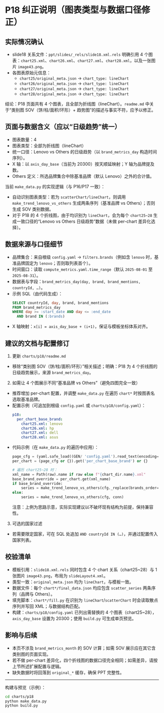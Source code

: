# P18 纠正说明（图表类型与数据口径修正）

## 实际情况确认
- slide18 关系文件：`ppt/slides/_rels/slide18.xml.rels` 明确引用 4 个图表：`chart25.xml`、`chart26.xml`、`chart27.xml`、`chart28.xml`，以及一张图片 `image43.png`。
- 各图表原始元信息：
  - `chart25/original_meta.json` → `chart_type: lineChart`
  - `chart26/original_meta.json` → `chart_type: lineChart`
  - `chart27/original_meta.json` → `chart_type: lineChart`
  - `chart28/original_meta.json` → `chart_type: lineChart`

结论：P18 页面共有 4 个图表，且全部为折线图（lineChart）。`readme.md` 中关于“类别图 SOV（饼/柱/面积/环形）+ 趋势图”的描述与事实不符，应予以修正。

## 页面与数据含义（应以“日级趋势”统一）
- 图表数量：4
- 图表类型：全部为折线图（lineChart）
- 统一口径：Lenovo vs Others 的日级趋势（以 `brand_metrics_day` 构造时间序列）。
- X 轴：以 `axis_day_base`（当前为 20300）按天顺延映射；Y 轴为品牌提及数。
- Others 定义：所选品牌集合中除基准品牌（默认 Lenovo）之外的合计值。

当前 `make_data.py` 的实现逻辑（与 P16/P17 一致）：
- 自动识别图表类型：若为 `scatterChart/lineChart`，则调用 `make_trend_lenovo_vs_others` 生成两条序列（基准品牌 vs Others）；否则生成 SOV 类别数据。
- 对于 P18 的 4 个折线图，由于均识别为 `lineChart`，会为每个 `chart25~28` 生成一致口径的“Lenovo vs Others 日级趋势”数据（未做 per-chart 差异化选择）。

## 数据来源与口径细节
- 品牌集合：来自根级 `config.yaml` → `filters.brands`（例如含 `lenovo` 时，基准品牌固定为 `lenovo`；否则取列表首个）。
- 时间窗口：读取 `compute_metrics.yaml.time_range`（默认 `2025-08-01` 至 `2025-08-31`）。
- 数据表与字段：`brand_metrics_day(day, brand, brand_mentions, countryId, …)`。
- 示例 SQL（由代码生成）：
  ```sql
  SELECT countryId, day, brand, brand_mentions
  FROM brand_metrics_day
  WHERE day >= :start_date AND day <= :end_date
    AND brand IN (:brands)
  ```
- X 轴映射：`x[i] = axis_day_base + (i+1)`，保证与模板坐标体系对齐。

## 建议的文档与配置修订
1) 更新 `charts/p18/readme.md`
- 移除“类别图 SOV（饼/柱/面积/环形）”相关描述；明确：P18 为 4 个折线图的日级趋势展示，来源 `brand_metrics_day`。

2) 如需让 4 个图展示不同“基准品牌 vs Others”（避免四图完全一致）
- 推荐增加 per-chart 配置，并调整 `make_data.py` 在遍历 `chart*` 时按图表名选取基准品牌。
- 配置示例（可追加到根级 `config.yaml` 或 `charts/p18/config.yaml`）：
  ```yaml
  p18:
    per_chart_base_brand:
      chart25.xml: lenovo
      chart26.xml: hp
      chart27.xml: dell
      chart28.xml: asus
  ```
- 代码示例（在 `make_data.py` 的遍历中应用）：
  ```python
  page_cfg = (yaml.safe_load((GEN/ 'config.yaml').read_text(encoding='utf-8')) or {}).get('p18', {})
  per_chart = (page_cfg or {}).get('per_chart_base_brand') or {}

  # 遍历 chart25~28 时：
  xml_name = Path(raw).name if raw else f"{chart_dir.name}.xml"
  base_brand_override = per_chart.get(xml_name)
  if base_brand_override:
      series = make_trend_lenovo_vs_others(cfg._replace(brands_order=[base_brand_override] + [b for b in cfg.brands_order if b != base_brand_override]), conn)
  else:
      series = make_trend_lenovo_vs_others(cfg, conn)
  ```
  注意：上例为思路示意，实际实现建议以不破坏现有结构为前提，保持兼容性。

3) 可选的国家过滤
- 若需要限定国家，可在 SQL 处追加 `AND countryId IN (…)`，并通过配置传入国家列表。

## 校验清单
- 模板引用：`slide18.xml.rels` 同时包含 4 个 chart 关系（chart25~28）与 1 张图片 `image43.png`，布局为 `slideLayout4.xml`。
- 类型一致：`original_meta.json` 均为 `lineChart`，与模板一致。
- 数据文件：每个 `chart*/final_data.json` 均应包含 `scatter_series` 两条序列（品牌与 Others）。
- 填充脚本：`chart*/fill.py` 在识别为 `lineChart`/`scatterChart` 时会读取散点序列并写回 XML；与数据结构匹配。
- 构建：`charts/p18/config.yaml` 已列出需替换的 4 个图表（chart25~28），`axis_day_base` 设置为 20300；使用 `build.py` 可生成单页预览。

## 影响与后续
- 本页不涉及 `brand_metrics_month` 的 SOV 计算；如需 SOV 展示应在其它含类别图的页面实现。
- 若不做 per-chart 差异化，四个折线图的数据口径完全相同；如需差异，请按上节所述扩展配置与逻辑。
- 缺失数据时将回落到 `original_*` 缓存，确保 PPT 完整性。

---
构建与预览（示例）：
```bash
cd charts/p18
python make_data.py
python build.py
```